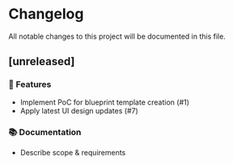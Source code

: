 # Changelog

All notable changes to this project will be documented in this file.

## [unreleased]

### 🚀 Features

- Implement PoC for blueprint template creation (#1)
- Apply latest UI design updates (#7)

### 📚 Documentation

- Describe scope & requirements

<!-- generated by git-cliff -->

